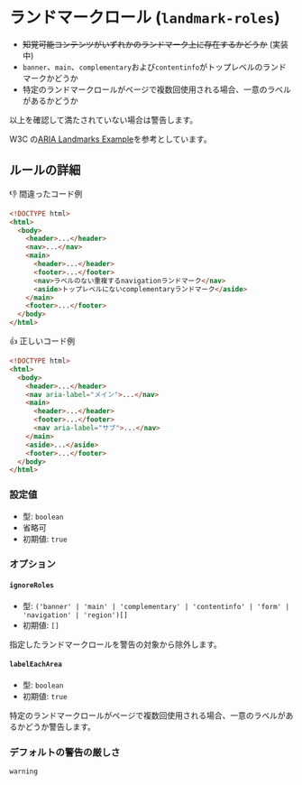 # ランドマークロール (`landmark-roles`)

- ~~知覚可能コンテンツがいずれかのランドマーク上に存在するかどうか~~ (実装中)
- `banner`、`main`、`complementary`および`contentinfo`がトップレベルのランドマークかどうか
- 特定のランドマークロールがページで複数回使用される場合、一意のラベルがあるかどうか

以上を確認して満たされていない場合は警告します。

W3C の[ARIA Landmarks Example](https://www.w3.org/TR/wai-aria-practices/examples/landmarks/)を参考としています。

## ルールの詳細

👎 間違ったコード例

```html
<!DOCTYPE html>
<html>
  <body>
    <header>...</header>
    <nav>...</nav>
    <main>
      <header>...</header>
      <footer>...</footer>
      <nav>ラベルのない重複するnavigationランドマーク</nav>
      <aside>トップレベルにないcomplementaryランドマーク</aside>
    </main>
    <footer>...</footer>
  </body>
</html>
```

👍 正しいコード例

```html
<!DOCTYPE html>
<html>
  <body>
    <header>...</header>
    <nav aria-label="メイン">...</nav>
    <main>
      <header>...</header>
      <footer>...</footer>
      <nav aria-label="サブ">...</nav>
    </main>
    <aside>...</aside>
    <footer>...</footer>
  </body>
</html>
```

### 設定値

- 型: `boolean`
- 省略可
- 初期値: `true`

### オプション

#### `ignoreRoles`

- 型: `('banner' | 'main' | 'complementary' | 'contentinfo' | 'form' | 'navigation' | 'region')[]`
- 初期値: `[]`

指定したランドマークロールを警告の対象から除外します。

#### `labelEachArea`

- 型: `boolean`
- 初期値: `true`

特定のランドマークロールがページで複数回使用される場合、一意のラベルがあるかどうか警告します。

### デフォルトの警告の厳しさ

`warning`
